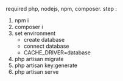 required php, nodejs, npm, composer.
step :
1. npm i
2. composer i
3. set environment
    - create database
    - connect database
    - CACHE_DRIVER=database
4. php artisan migrate
5. php artisan key:generate
6. php artisan serve
